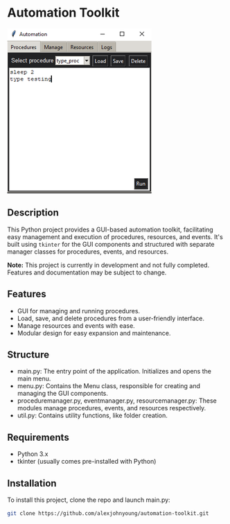 # Automation Toolkit
![image1](image1.PNG)
## Description
This Python project provides a GUI-based automation toolkit, facilitating easy management and execution of procedures, resources, and events. It's built using `tkinter` for the GUI components and structured with separate manager classes for procedures, events, and resources.

**Note:** This project is currently in development and not fully completed. Features and documentation may be subject to change.

## Features
- GUI for managing and running procedures.
- Load, save, and delete procedures from a user-friendly interface.
- Manage resources and events with ease.
- Modular design for easy expansion and maintenance.

## Structure
- main.py: The entry point of the application. Initializes and opens the main menu.
- menu.py: Contains the Menu class, responsible for creating and managing the GUI components.
- proceduremanager.py, eventmanager.py, resourcemanager.py: These modules manage procedures, events, and resources respectively.
- util.py: Contains utility functions, like folder creation.

## Requirements
- Python 3.x
- tkinter (usually comes pre-installed with Python)

## Installation
To install this project, clone the repo and launch main.py:
```bash
git clone https://github.com/alexjohnyoung/automation-toolkit.git

